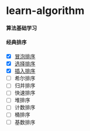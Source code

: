 # learn-algorithm
#### 算法基础学习

#### 经典排序
- [X] [冒泡排序](https://fengzi91.github.io/learn-algorithm/dist/#/sort/bubble)
- [X] [选择排序](https://fengzi91.github.io/learn-algorithm/dist/#/sort/selection)
- [X] [插入排序](https://fengzi91.github.io/learn-algorithm/dist/#/sort/insertion)
- [ ] 希尔排序
- [ ] 归并排序
- [ ] 快速排序
- [ ] 堆排序
- [ ] 计数排序
- [ ] 桶排序
- [ ] 基数排序
